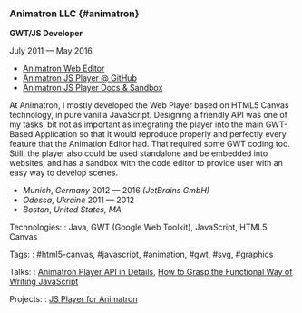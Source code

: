### Animatron LLC {#animatron}

**GWT/JS Developer**

July 2011 — May 2016

- [Animatron Web Editor](https://animatron.com)
- [Animatron JS Player @ GitHub](https://github.com/Animatron/player)
- [Animatron JS Player Docs & Sandbox](https://animatron.github.io/player/)

At Animatron, I mostly developed the Web Player based on HTML5 Canvas technology, in pure vanilla JavaScript. Designing a friendly API was one of my tasks, bit not as important as integrating the player into the main GWT-Based Application so that it would reproduce properly and perfectly every feature that the Animation Editor had. That required some GWT coding too. Still, the player also could be used standalone and be embedded into websites, and has a sandbox with the code editor to provide user with an easy way to develop scenes.

- *Munich*, *Germany* 2012 — 2016 *(JetBrains GmbH)*
- *Odessa*, *Ukraine* 2011 — 2012
- *Boston*, *United States, MA*

Technologies:
:  Java, GWT (Google Web Toolkit), JavaScript, HTML5 Canvas

Tags:
:  #html5-canvas, #javascript, #animation, #gwt, #svg, #graphics

Talks:
:  [Animatron Player API in Details](../Talks.md#animatron-api), [How to Grasp the Functional Way of Writing JavaScript](../Talks.md#func-js)

Projects:
:  [JS Player for Animatron](../ProjectsList.md#animatron-player)
